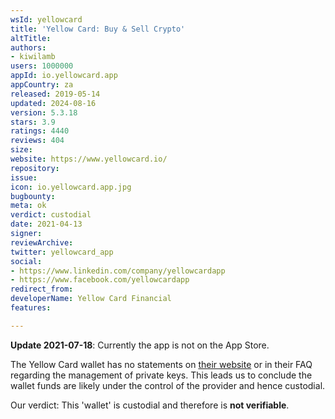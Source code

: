 ```yaml
---
wsId: yellowcard
title: 'Yellow Card: Buy & Sell Crypto'
altTitle: 
authors:
- kiwilamb
users: 1000000
appId: io.yellowcard.app
appCountry: za
released: 2019-05-14
updated: 2024-08-16
version: 5.3.18
stars: 3.9
ratings: 4440
reviews: 404
size: 
website: https://www.yellowcard.io/
repository: 
issue: 
icon: io.yellowcard.app.jpg
bugbounty: 
meta: ok
verdict: custodial
date: 2021-04-13
signer: 
reviewArchive: 
twitter: yellowcard_app
social:
- https://www.linkedin.com/company/yellowcardapp
- https://www.facebook.com/yellowcardapp
redirect_from: 
developerName: Yellow Card Financial
features: 

---
```


**Update 2021-07-18**: Currently the app is not on the App Store.

The Yellow Card wallet has no statements on [their website](https://yellowcard.io/) or in their FAQ regarding the management of private keys.
This leads us to conclude the wallet funds are likely under the control of the provider and hence custodial.

Our verdict: This 'wallet' is custodial and therefore is **not verifiable**.

